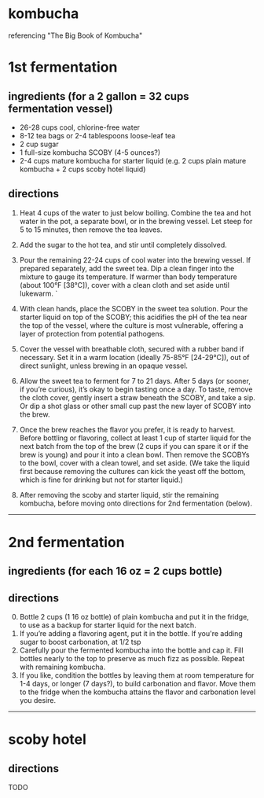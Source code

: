 # kombucha
referencing "The Big Book of Kombucha"

# 1st fermentation

## ingredients (for a 2 gallon = 32 cups fermentation vessel)
- 26-28 cups cool, chlorine-free water
- 8-12 tea bags or 2-4 tablespoons loose-leaf tea
- 2 cup sugar
- 1 full-size kombucha SCOBY (4-5 ounces?)
- 2-4 cups mature kombucha for starter liquid (e.g. 2 cups plain mature kombucha + 2 cups scoby hotel liquid)

## directions
1. Heat 4 cups of the water to just below boiling. Combine the tea and hot water in the pot, a separate bowl, or in the brewing vessel. Let steep for 5 to 15 minutes, then remove the tea leaves.

2. Add the sugar to the hot tea, and stir until completely dissolved.

3. Pour the remaining 22-24 cups of cool water into the brewing vessel. If prepared separately, add the sweet tea. Dip a clean finger into the mixture to gauge its temperature. If warmer than body temperature (about 100°F [38°C]), cover with a clean cloth and set aside until lukewarm.
`
4. With clean hands, place the SCOBY in the sweet tea solution. Pour the starter liquid on top of the SCOBY; this acidifies the pH of the tea near the top of the vessel, where the culture is most vulnerable, offering a layer of protection from potential pathogens.

5. Cover the vessel with breathable cloth, secured with a rubber band if necessary. Set it in a warm location (ideally 75-85°F [24-29°C]), out of direct sunlight, unless brewing in an opaque vessel.

6. Allow the sweet tea to ferment for 7 to 21 days. After 5 days (or sooner, if you’re curious), it’s okay to begin tasting once a day. To taste, remove the cloth cover, gently insert a straw beneath the SCOBY, and take a sip. Or dip a shot glass or other small cup past the new layer of SCOBY into the brew.

7. Once the brew reaches the flavor you prefer, it is ready to harvest. Before bottling or flavoring, collect at least 1 cup of starter liquid for the next batch from the top of the brew (2 cups if you can spare it or if the brew is young) and pour it into a clean bowl. Then remove the SCOBYs to the bowl, cover with a clean towel, and set aside. (We take the liquid first because removing the cultures can kick the yeast off the bottom, which is fine for drinking but not for starter liquid.)

8. After removing the scoby and starter liquid, stir the remaining kombucha, before moving onto directions for 2nd fermentation (below).

------

# 2nd fermentation

## ingredients (for each 16 oz = 2 cups bottle)

## directions
0. Bottle 2 cups (1 16 oz bottle) of plain kombucha and put it in the fridge, to use as a backup for starter liquid for the next batch.
1. If you’re adding a flavoring agent, put it in the bottle. If you're adding sugar to boost carbonation, at 1/2 tsp
2. Carefully pour the fermented kombucha into the bottle and cap it. Fill bottles nearly to the top to preserve as much fizz as possible. Repeat with remaining kombucha.
3. If you like, condition the bottles by leaving them at room temperature for 1-4 days, or longer (7 days?), to build carbonation and flavor. Move them to the fridge when the kombucha attains the flavor and carbonation level you desire.

------

# scoby hotel

## directions
TODO
